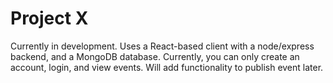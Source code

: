 # Project X

Currently in development. Uses a React-based client with a node/express backend, and a MongoDB database. Currently, you can only create an account, login, and view events. Will add functionality to publish event later.
